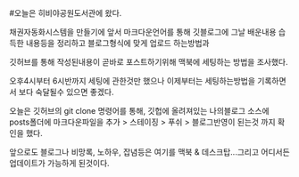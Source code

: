 #오늘은 히비야공원도서관에 왔다.

채권자동화시스템을 만들기에 앞서
마크다운언어를 통해 깃블로그에 그날 배운내용 습득한 내용등을 정리하고
블로그형식에 맞게 업로드 하는방법과

깃허브를 통해 작성된내용이 곧바로 포스트하기위해 맥북에 세팅하는 방법을 조사했다.

오후4시부터 6시반까지 세팅에 관한것만 했으나 이제부터는 세팅하는방법을 기록하면서
보다 숙달될수 있으면 좋겠다.

오늘은 깃허브의 git clone  명령어를 통해, 깃헙에 올려져있는 나의블로그 소스에
posts폴더에 마크다운파일을 추가 > 스테이징 > 푸쉬 > 블로그반영이 된는것 까지 확인을 했다.

앞으로도 블로그나 비망록, 노하우, 잡념등은 여기를 맥북 & 데스크탑...그리고 어디서든 업데이트가 가능하게 된것이다.